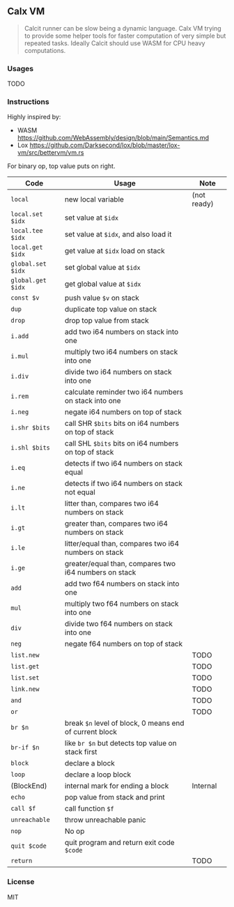 ## Calx VM

> Calcit runner can be slow being a dynamic language. Calx VM trying to provide some helper tools for faster computation of very simple but repeated tasks. Ideally Calcit should use WASM for CPU heavy computations.

### Usages

TODO

### Instructions

Highly inspired by:

- WASM https://github.com/WebAssembly/design/blob/main/Semantics.md
- Lox https://github.com/Darksecond/lox/blob/master/lox-vm/src/bettervm/vm.rs

For binary op, top value puts on right.

| Code              | Usage                                                   | Note        |
| ----------------- | ------------------------------------------------------- | ----------- |
| `local`           | new local variable                                      | (not ready) |
| `local.set $idx`  | set value at `$idx`                                     |             |
| `local.tee $idx`  | set value at `$idx`, and also load it                   |             |
| `local.get $idx`  | get value at `$idx` load on stack                       |             |
| `global.set $idx` | set global value at `$idx`                              |             |
| `global.get $idx` | get global value at `$idx`                              |             |
| `const $v`        | push value `$v` on stack                                |             |
| `dup`             | duplicate top value on stack                            |             |
| `drop`            | drop top value from stack                               |             |
| `i.add`           | add two i64 numbers on stack into one                   |             |
| `i.mul`           | multiply two i64 numbers on stack into one              |             |
| `i.div`           | divide two i64 numbers on stack into one                |             |
| `i.rem`           | calculate reminder two i64 numbers on stack into one    |             |
| `i.neg`           | negate i64 numbers on top of stack                      |             |
| `i.shr $bits`     | call SHR `$bits` bits on i64 numbers on top of stack    |             |
| `i.shl $bits`     | call SHL `$bits` bits on i64 numbers on top of stack    |             |
| `i.eq`            | detects if two i64 numbers on stack equal               |             |
| `i.ne`            | detects if two i64 numbers on stack not equal           |             |
| `i.lt`            | litter than, compares two i64 numbers on stack          |             |
| `i.gt`            | greater than, compares two i64 numbers on stack         |             |
| `i.le`            | litter/equal than, compares two i64 numbers on stack    |             |
| `i.ge`            | greater/equal than, compares two i64 numbers on stack   |             |
| `add`             | add two f64 numbers on stack into one                   |             |
| `mul`             | multiply two f64 numbers on stack into one              |             |
| `div`             | divide two f64 numbers on stack into one                |             |
| `neg`             | negate f64 numbers on top of stack                      |             |
| `list.new`        |                                                         | TODO        |
| `list.get`        |                                                         | TODO        |
| `list.set`        |                                                         | TODO        |
| `link.new`        |                                                         | TODO        |
| `and`             |                                                         | TODO        |
| `or`              |                                                         | TODO        |
| `br $n`           | break `$n` level of block, 0 means end of current block |             |
| `br-if $n`        | like `br $n` but detects top value on stack first       |
| `block`           | declare a block                                         |             |
| `loop`            | declare a loop block                                    |             |
| (BlockEnd)        | internal mark for ending a block                        | Internal    |
| `echo`            | pop value from stack and print                          |             |
| `call $f`         | call function `$f`                                      |             |
| `unreachable`     | throw unreachable panic                                 |             |
| `nop`             | No op                                                   |             |
| `quit $code`      | quit program and return exit code `$code`               |             |
| `return`          |                                                         | TODO        |

### License

MIT
